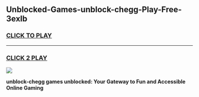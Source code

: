 
## Unblocked-Games-unblock-chegg-Play-Free-3exlb
<h3>
<a href="https://premium76.site?title=unblock-chegg&ref=23A">CLICK TO PLAY</a></h3>
<hr>

<h3>
<a href="https://premium76.site?title=unblock-chegg&ref=23A">CLICK 2 PLAY</a>
  
</h3>

<a href="https://premium76.site?title=unblock-chegg&ref=23A"><img src="https://clearcache.store/games.png"></a>


**unblock-chegg games unblocked: Your Gateway to Fun and Accessible Online Gaming**
